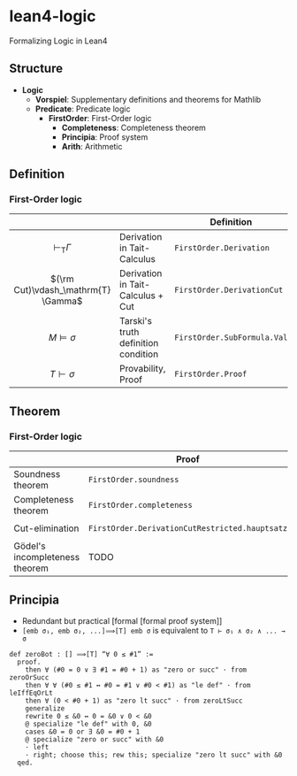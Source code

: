# lean4-logic
Formalizing Logic in Lean4

## Structure
- **Logic**
  - **Vorspiel**: Supplementary definitions and theorems for Mathlib
  - **Predicate**: Predicate logic
    - **FirstOrder**: First-Order logic
      - **Completeness**: Completeness theorem
      - **Principia**: Proof system
      - **Arith**: Arithmetic

## Definition
### First-Order logic

|                                     |                                     | Definition                   | Notation |
| :----:                              | ----                                | ----                         | :----:   |
| $\vdash_\mathrm{T} \Gamma$          | Derivation in Tait-Calculus         |  `FirstOrder.Derivation`     | `⊢ᵀ Γ`    |
| $(\rm Cut)\vdash_\mathrm{T} \Gamma$ | Derivation in Tait-Calculus + Cut   |  `FirstOrder.DerivationCut`     | `⊢ᶜ Γ`    |
| $M \models \sigma$                  | Tarski's truth definition condition |  `FirstOrder.SubFormula.Val` | `M ⊧₁ σ` |
| $T \vdash \sigma$                   | Provability, Proof                  |  `FirstOrder.Proof`          | `T ⊢ σ`  |

## Theorem
### First-Order logic

|                                | Proof                     | Proposition      | 
| ----                           |  ----                     | :----:           |
| Soundness theorem              | `FirstOrder.soundness`    | `T ⊢ σ → T ⊨ σ` |
| Completeness theorem           | `FirstOrder.completeness` | `T ⊨ σ → T ⊢ σ` |
| Cut-elimination                | `FirstOrder.DerivationCutRestricted.hauptsatz`    | `⊢ᶜ Δ → ⊢ᵀ Δ`   |
| Gödel's incompleteness theorem | TODO                      |                  |

## Principia
- Redundant but practical [formal [formal proof system]]
- `[emb σ₁, emb σ₂, ...]⟹[T] emb σ` is equivalent to `T ⊢ σ₁ ∧ σ₂ ∧ ... → σ`

```code:eqZeroOfAddEqZero.lean
def zeroBot : [] ⟹[T] “∀ 0 ≤ #1” :=
  proof.
    then ∀ (#0 = 0 ∨ ∃ #1 = #0 + 1) as "zero or succ" · from zeroOrSucc
    then ∀ ∀ (#0 ≤ #1 ↔ #0 = #1 ∨ #0 < #1) as "le def" · from leIffEqOrLt
    then ∀ (0 < #0 + 1) as "zero lt succ" · from zeroLtSucc
    generalize
    rewrite 0 ≤ &0 ↔ 0 = &0 ∨ 0 < &0
    @ specialize "le def" with 0, &0
    cases &0 = 0 or ∃ &0 = #0 + 1
    @ specialize "zero or succ" with &0
    · left 
    · right; choose this; rew this; specialize "zero lt succ" with &0
  qed.
```